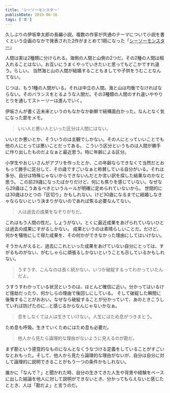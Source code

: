 ```yaml
---
title: 'シーソーモンスター'
publishDate: 2019-06-16
tags: ['本']
---
```


久しぶりの伊坂幸太郎の長編小説。複数の作家が共通のテーマについて小説を書くという企画のなかで発表された2作がまとめて1冊になった「[シーソーモンスター](https://www.amazon.co.jp/dp/412005182X)」

人間は実は2種類に分けられる。海側の人間と山側の2つだ。その2種の人間は相入れることはない。お互いにうまくやっていきたいと思ってもどこかですれ違う。らしい。
当然海と山の人間が結婚することもましてや子供をうむことなんてない。

じつは、もう1種の人間がいる。それは中立の人間。海と山は均衡でなければならない。そのバランスをとるような人間だ。その3種類の人間のすれ違いややりとりを通してストーリーは進んでいく。

伊坂さんが書く近未来というのもなかなか新鮮で結構面白かった。なんとなく気になった節をメモ。

> いい人と悪い人といった区分は人間にはない。

いいとか悪いとか、そういうのは主観でしかない。その人にとっていいことでも他の人にとっては悪いことだってある。
こういう区分というものは人間が勝手に作り出したものだよなぁと最近思う。特に年齢による区分。

小学生やおじいさんがアプリを作ったとか、この年齢ならできなくて当然だとおもって勝手に区分して、その歳ですごいなぁと称賛している自分がいる。それは多分、自分は特殊じゃないからできないんだとか言い訳を探した結果なのかなと思う。
この前29歳になったばかりだけど、何にも焦りを感じていない。なぜなら29歳はこうあるべきというルールが明確に定められていないから。
世間的には30歳はひとつの「区切り」かもしれない。けど30歳になるまでに結婚しなきゃならないという決まりがないのであれば焦る必要なんてない。

> 人は過去の成果をなぞりがちだ。

これはもう人間の性だ。しょうがない。とくに最近成果をあげられていないひとは過去の成果にすがるしかない。
成果というのは素晴らしいことだ。だけど、何かを犠牲にして得た成果を、その何かができなかった理由にしてはいけない。

そうかんがえると、過去にこれといった成果をあげていない自分にとっては、すがるものがない、がむしゃらに頑張るしかないということも示しているかもしれない。

> うすうす、こんなのは長く続かない、いつか破綻するってわかっていたんだよ。

うすうすわかっている状況というのは、ほとんど確信に近い。分かってはいるけど億劫だったり、何かしらの理由で後回しにしている。
そして破綻した瞬間に後悔することがおおい。なぜなら破綻することが分かっていて、あのときこうしていれば防げたのに…と感じるからなんじゃないかなぁ。

> 息をしなくては人は生きていけない。人生にはため息がつきまとう。

ため息も呼吸。生きていくためにはため息も必要だ。

> 他人から見たら論理的な理由がないように見えるのが勘だ。

まず勘という感覚的なものになんとなくうなづける定義をしていることがすごいなとおもった。そして、他人から見たら論理的な理由がないが、自分は自分に対して論理的に説明できることがもう一つの条件かもしれない。

誰かに「なんで？」と聞かれた時、自分の生きてきた人生や背景や経験をベースに出した結論を他人に対して説明ができないとき、分かってもらえないと感じたととき、人は「勘だよ」と言うのだ。
